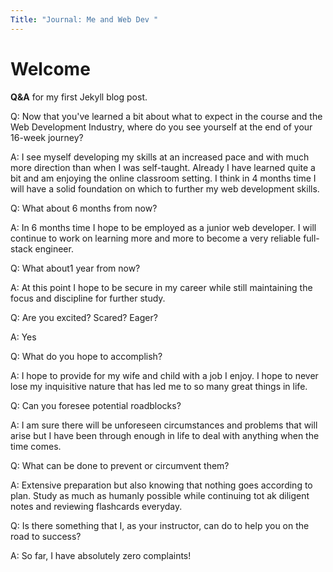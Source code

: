 ```yaml
---
Title: "Journal: Me and Web Dev "
---
```


# Welcome

**Q&A** for my first Jekyll blog post.

Q: Now that you've learned a bit about what to expect in the course and the Web Development Industry, where do you see yourself at the end of your 16-week journey?

A: I see myself developing my skills at an increased pace and with much more direction than when I was self-taught. Already I have learned quite a bit and am enjoying the online classroom setting. I think in 4 months time I will have a solid foundation on which to further my web development skills.

Q: What about 6 months from now?

A: In 6 months time I hope to be employed as a junior web developer. I will continue to work on learning more and more to become a very reliable full-stack engineer.

Q: What about1 year from now?

A: At this point I hope to be secure in my career while still maintaining the focus and discipline for further study.

Q: Are you excited? Scared? Eager?

A: Yes

Q: What do you hope to accomplish?

A: I hope to provide for my wife and child with a job I enjoy. I hope to never lose my inquisitive nature that has led me to so many great things in life.

Q: Can you foresee potential roadblocks?

A: I am sure there will be unforeseen circumstances and problems that will arise but I have been through enough in life to deal with anything when the time comes.

Q: What can be done to prevent or circumvent them?

A: Extensive preparation but also knowing that nothing goes according to plan. Study as much as humanly possible while continuing tot ak diligent notes and reviewing flashcards everyday.

Q: Is there something that I, as your instructor, can do to help you on the road to success?

A: So far, I have absolutely zero complaints!
